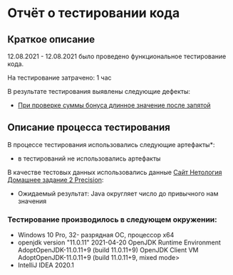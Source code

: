 # Отчёт о тестировании кода 
## Краткое описание
12.08.2021 - 12.08.2021 было проведено функциональное тестирование кода.

На тестирование затрачено: 1 час

В результате тестирования выявлены следующие дефекты:

* [При проверке суммы бонуса длинное значение после запятой](https://github.com/Anvar102rus/Java-Precision/issues/1#issue-969230675)

## Описание процесса тестирования
В процессе тестирования использовались следующие артефакты*:

* в тестирований не использовались артефакты

В качестве тестовых данных использовались данные [Сайт Нетология Домашнее задание 2 Precision](https://github.com/netology-code/javaqa-homeworks/tree/master/programming):

 * Ожидаемый результат: Java округляет число до привычного нам значения

### Тестирование производилось в следующем окружении:

* Windows 10 Pro, 32- разрядная ОС, процессор х64
* openjdk version "11.0.11" 2021-04-20 OpenJDK Runtime Environment AdoptOpenJDK-11.0.11+9 (build 11.0.11+9) OpenJDK Client VM AdoptOpenJDK-11.0.11+9 (build 11.0.11+9, mixed mode>
* IntelliJ IDEA 2020.1